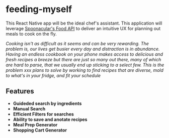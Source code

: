 # feeding-myself


This React Native app will be the ideal chef's assistant. This application will leverage [Spoonacular's Food API](https://spoonacular.com/food-api) to deliver an intuitive UX for planning out meals to cook on the fly. 

_Cooking isn't as difficult as it seems and can be very rewarding. The problem is, our lives get busier every day and distraction is in abundance. Having an endless cookbook on your phone makes access to delicious and fresh recipes a breeze but there are just so many out there, many of which are hard to parse, that we usually end up sticking to a select few. This is the problem xxx plans to solve by working to find recipes that are diverse, mold to what's in your fridge, and fit your schedule_

## Features
+ **Guideded search by ingredients**
+ **Manual Search**
+ **Efficient Filters for searches**
+ **Ability to save and anotate recipes**
+ **Meal Prep Generator**
+ **Shopping Cart Generator**

